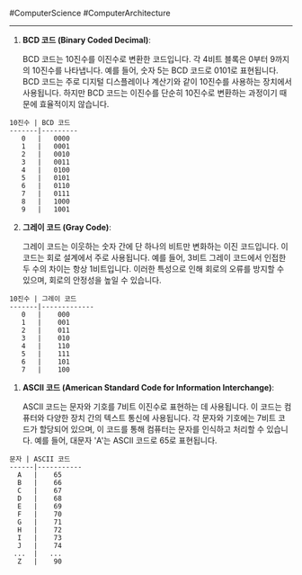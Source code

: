 #ComputerScience #ComputerArchitecture 

---
1. **BCD 코드 (Binary Coded Decimal)**:
   
   BCD 코드는 10진수를 이진수로 변환한 코드입니다. 각 4비트 블록은 0부터 9까지의 10진수를 나타냅니다. 예를 들어, 숫자 5는 BCD 코드로 0101로 표현됩니다. BCD 코드는 주로 디지털 디스플레이나 계산기와 같이 10진수를 사용하는 장치에서 사용됩니다. 하지만 BCD 코드는 이진수를 단순히 10진수로 변환하는 과정이기 때문에 효율적이지 않습니다.
```
10진수 | BCD 코드
-------|---------
   0   |   0000   
   1   |   0001   
   2   |   0010   
   3   |   0011   
   4   |   0100   
   5   |   0101   
   6   |   0110   
   7   |   0111   
   8   |   1000   
   9   |   1001  
```
2. **그레이 코드 (Gray Code)**:
   
   그레이 코드는 이웃하는 숫자 간에 단 하나의 비트만 변화하는 이진 코드입니다. 이 코드는 회로 설계에서 주로 사용됩니다. 예를 들어, 3비트 그레이 코드에서 인접한 두 수의 차이는 항상 1비트입니다. 이러한 특성으로 인해 회로의 오류를 방지할 수 있으며, 회로의 안정성을 높일 수 있습니다.
```
10진수 | 그레이 코드
-------|-------------
   0   |    000      
   1   |    001      
   2   |    011      
   3   |    010      
   4   |    110      
   5   |    111      
   6   |    101      
   7   |    100      
```
1. **ASCII 코드 (American Standard Code for Information Interchange)**:
   
   ASCII 코드는 문자와 기호를 7비트 이진수로 표현하는 데 사용됩니다. 이 코드는 컴퓨터와 다양한 장치 간의 텍스트 통신에 사용됩니다. 각 문자와 기호에는 7비트 코드가 할당되어 있으며, 이 코드를 통해 컴퓨터는 문자를 인식하고 처리할 수 있습니다. 예를 들어, 대문자 'A'는 ASCII 코드로 65로 표현됩니다.
```
문자 | ASCII 코드
------|-----------
  A   |    65    
  B   |    66    
  C   |    67    
  D   |    68    
  E   |    69    
  F   |    70    
  G   |    71    
  H   |    72    
  I   |    73    
  J   |    74    
 ...  |   ...   
  Z   |    90    
```

